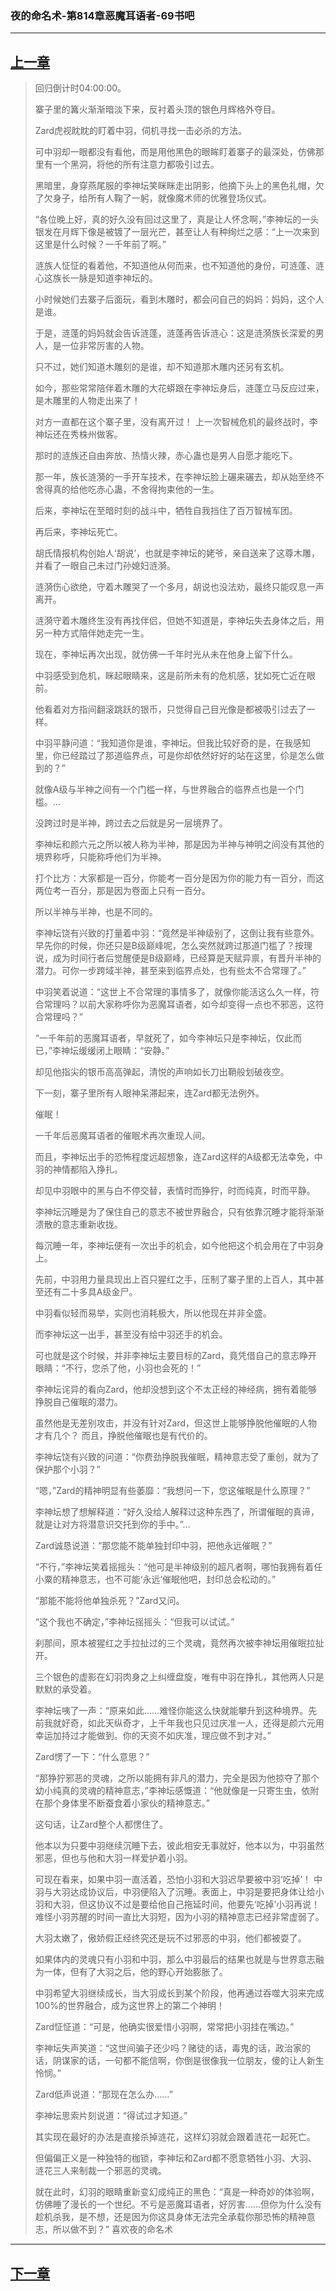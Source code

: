 ### 夜的命名术-第814章恶魔耳语者-69书吧

--------
[上一章](./678455db69bf867e1fd8ab2b21093c9a.md)
--------


>
>
>
>
>回归倒计时04:00:00。
>
>寨子里的篝火渐渐暗淡下来，反衬着头顶的银色月辉格外夺目。
>
>Zard虎视眈眈的盯着中羽，伺机寻找一击必杀的方法。
>
>可中羽却一眼都没有看他，而是用他黑色的眼眸盯着寨子的最深处，仿佛那里有一个黑洞，将他的所有注意力都吸引过去。
>
>黑暗里，身穿燕尾服的李神坛笑眯眯走出阴影，他摘下头上的黑色礼帽，欠了欠身子，给所有人鞠了一躬，就像魔术师的优雅登场仪式。
>
>“各位晚上好，真的好久没有回过这里了，真是让人怀念啊，”李神坛的一头银发在月辉下像是被镀了一层光芒，甚至让人有种绚烂之感：“上一次来到这里是什么时候？一千年前了啊。”
>
>涟族人怔怔的看着他，不知道他从何而来，也不知道他的身份，可涟蓬、涟心这族长一脉是知道李神坛的。
>
>小时候她们去寨子后面玩，看到木雕时，都会问自己的妈妈：妈妈，这个人是谁。
>
>于是，涟蓬的妈妈就会告诉涟蓬，涟蓬再告诉涟心：这是涟漪族长深爱的男人，是一位非常厉害的人物。
>
>只不过，她们知道木雕刻的是谁，却不知道那木雕内还另有玄机。
>
>如今，那些常常陪伴着木雕的大花蟒跟在李神坛身后，涟蓬立马反应过来，是木雕里的人物走出来了！
>
>对方一直都在这个寨子里，没有离开过！
>上一次智械危机的最终战时，李神坛还在秀株州做客。
>
>那时的涟族还自由奔放、热情火辣，赤心蛊也是男人自愿才能吃下。
>
>那一年，族长涟漪的一手开车技术，在李神坛脸上碾来碾去，却从始至终不舍得真的给他吃赤心蛊，不舍得拘束他的一生。
>
>后来，李神坛在至暗时刻的战斗中，牺牲自我挡住了百万智械军团。
>
>再后来，李神坛死亡。
>
>胡氏情报机构创始人‘胡说’，也就是李神坛的姥爷，亲自送来了这尊木雕，并看了一眼自己未过门孙媳妇涟漪。
>
>涟漪伤心欲绝，守着木雕哭了一个多月，胡说也没法劝，最终只能叹息一声离开。
>
>涟漪守着木雕终生没有再找伴侣，但她不知道是，李神坛失去身体之后，用另一种方式陪伴她走完一生。
>
>现在，李神坛再次出现，就仿佛一千年时光从未在他身上留下什么。
>
>中羽感受到危机，眯起眼睛来，这是前所未有的危机感，犹如死亡近在眼前。
>
>他看着对方指间翻滚跳跃的银币，只觉得自己目光像是都被吸引过去了一样。
>
>中羽平静问道：“我知道你是谁，李神坛。但我比较好奇的是，在我感知里，你已经踏过了那道临界点，可是你却依然好好的站在这里，伱是怎么做到的？”
>
>就像A级与半神之间有一个门槛一样，与世界融合的临界点也是一个门槛。…
>
>没跨过时是半神，跨过去之后就是另一层境界了。
>
>李神坛和颜六元之所以被人称为半神，那是因为半神与神明之间没有其他的境界称呼，只能称呼他们为半神。
>
>打个比方：大家都是一百分，你能考一百分是因为你的能力有一百分，而这两位考一百分，那是因为卷面上只有一百分。
>
>所以半神与半神，也是不同的。
>
>李神坛饶有兴致的打量着中羽：“竟然是半神级别了，这倒让我有些意外。早先你的时候，你还只是B级巅峰呢，怎么突然就跨过那道门槛了？按理说，成为时间行者后觉醒便是B级巅峰，已经算是天赋异禀，有晋升半神的潜力。可你一步跨域半神，甚至来到临界点处，也有些太不合常理了。”
>
>中羽笑着说道：“这世上不合常理的事情多了，就像你能活这么久一样，符合常理吗？以前大家称呼你为恶魔耳语者，如今却变得一点也不邪恶，这符合常理吗？”
>
>“一千年前的恶魔耳语者，早就死了，如今李神坛只是李神坛，仅此而已，”李神坛缓缓闭上眼睛：“安静。”
>
>却见他指尖的银币高高弹起，清悦的声响如长刀出鞘般划破夜空。
>
>下一刻，寨子里所有人眼神呆滞起来，连Zard都无法例外。
>
>催眠！
>
>一千年后恶魔耳语者的催眠术再次重现人间。
>
>而且，李神坛出手的恐怖程度远超想象，连Zard这样的A级都无法幸免，中羽的神情都陷入挣扎。
>
>却见中羽眼中的黑与白不停交替，表情时而狰狞，时而纯真，时而平静。
>
>李神坛沉睡是为了保住自己的意志不被世界融合，只有依靠沉睡才能将渐渐溃散的意志重新收拢。
>
>每沉睡一年，李神坛便有一次出手的机会，如今他把这个机会用在了中羽身上。
>
>先前，中羽用力量具现出上百只猩红之手，压制了寨子里的上百人，其中甚至还有二十多具A级金尸。
>
>中羽看似轻而易举，实则也消耗极大，所以他现在并非全盛。
>
>而李神坛这一出手，甚至没有给中羽还手的机会。
>
>可也就是这个时候，并非李神坛主要目标的Zard，竟凭借自己的意志睁开眼睛：“不行，您杀了他，小羽也会死的！”
>
>李神坛诧异的看向Zard，他却没想到这个不太正经的神经病，拥有着能够挣脱自己催眠的潜力。
>
>虽然他是无差别攻击，并没有针对Zard，但这世上能够挣脱他催眠的人物才有几个？
>而且，挣脱他催眠也是有代价的。
>
>李神坛饶有兴致的问道：“你费劲挣脱我催眠，精神意志受了重创，就为了保护那个小羽？”
>
>“嗯，”Zard的精神明显有些萎靡：“我想问一下，您这催眠是什么原理？”
>
>李神坛想了想解释道：“好久没给人解释过这种东西了，所谓催眠的真谛，就是让对方将潜意识交托到你的手中。”…
>
>Zard诚恳说道：“那您能不能单独封印中羽，把他永远催眠？”
>
>“不行，”李神坛笑着摇摇头：“他可是半神级别的超凡者啊，哪怕我拥有着任小粟的精神意志，也不可能‘永远’催眠他吧，封印总会松动的。”
>
>“那能不能将他单独杀死？”Zard又问。
>
>“这个我也不确定，”李神坛摇摇头：“但我可以试试。”
>
>刹那间，原本被猩红之手拉扯过的三个灵魂，竟然再次被李神坛用催眠拉扯开。
>
>三个银色的虚影在幻羽肉身之上纠缠盘旋，唯有中羽在挣扎，其他两人只是默默的承受着。
>
>李神坛咦了一声：“原来如此……难怪你能这么快就能攀升到这种境界。先前我就好奇，如此天纵奇才，上千年我也只见过庆准一人，还得是颜六元用幸运加持过才能做到。你的天资不如庆准，理应做不到才对。”
>
>Zard愣了一下：“什么意思？”
>
>“那狰狞邪恶的灵魂，之所以能拥有非凡的潜力，完全是因为他掠夺了那个幼小纯真的灵魂的精神意志，”李神坛感慨道：“他就像是一只寄生虫，依附在那个身体里不断蚕食着小家伙的精神意志。”
>
>这句话，让Zard整个人都愣住了。
>
>他本以为只要中羽继续沉睡下去，彼此相安无事就好，他本以为，中羽虽然邪恶，但也与他和大羽一样爱护着小羽。
>
>可现在看来，如果中羽一直活着，恐怕小羽和大羽迟早要被中羽‘吃掉’！
>中羽与大羽达成协议后，中羽便陷入了沉睡。表面上，中羽是要把身体让给小羽和大羽，但这协议不过是要给他自己拖延时间，他要先‘吃掉’小羽再说！
>难怪小羽苏醒的时间一直比大羽短，因为小羽的精神意志已经非常虚弱了。
>
>大羽太嫩了，傲娇假正经终究还是玩不过邪恶的中羽，他们都被耍了。
>
>如果体内的灵魂只有小羽和中羽，那么中羽最后的结果也就是与世界意志融为一体，但有了大羽之后，他的野心开始膨胀了。
>
>中羽希望大羽继续成长，当大羽成长到某个阶段，他再通过吞噬大羽来完成100%的世界融合，成为这世界上的第二个神明！
>
>Zard怔怔道：“可是，他确实很爱惜小羽啊，常常把小羽挂在嘴边。”
>
>李神坛失声笑道：“这世间骗子还少吗？赌徒的话，毒鬼的话，政治家的话，阴谋家的话，一句都不能信啊，你倒是很像我一位朋友，傻的让人新生怜悯。”
>
>Zard低声说道：“那现在怎么办……”
>
>李神坛思索片刻说道：“得试过才知道。”
>
>其实现在最好的办法是直接杀掉涟花，这样幻羽就会跟着涟花一起死亡。
>
>但偏偏正义是一种独特的枷锁，李神坛和Zard都不愿意牺牲小羽、大羽、涟花三人来制裁一个邪恶的灵魂。
>
>就在此时，幻羽的眼睛重新变幻成纯正的黑色：“真是一种奇妙的体验啊，仿佛睡了漫长的一个世纪。不亏是恶魔耳语者，好厉害……但你为什么没有趁机杀我，是不想，还是因为你这具身体无法完全承载你那恐怖的精神意志，所以做不到？”
>喜欢夜的命名术
>
>
>

--------
[下一章](./3714fa9889bfd842b6b6c249496bef08.md)
--------
